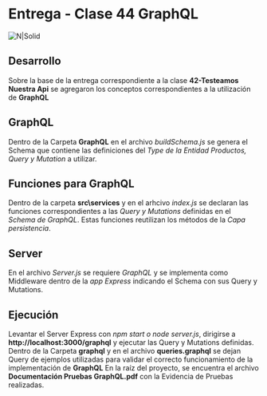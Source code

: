 # Entrega - Clase 44 GraphQL
![N|Solid](https://cdn0.iconfinder.com/data/icons/mobile-basic-vol-1/32/Filter-48.png)
## Desarrollo
Sobre la base de la entrega correspondiente a la clase **42-Testeamos Nuestra Api** se agregaron los conceptos correspondientes a la utilización de **GraphQL**
## GraphQL
Dentro de la Carpeta **GraphQL** en el archivo *buildSchema.js* se genera el Schema que contiene las definiciones del *Type de la Entidad Productos, Query y Mutation* a utilizar. 
## Funciones para GraphQL
Dentro de la carpeta **src\services** y en el arhcivo *index.js* se declaran las funciones correspondientes a las *Query y Mutations* definidas en el *Schema de GraphQL*.
Estas funciones reutilizan los métodos de la *Capa persistencia*.

## Server
En el archivo *Server.js* se requiere *GraphQL* y se implementa como Middleware dentro de la *app Express* indicando el Schema con sus Query y Mutations.

## Ejecución
Levantar el Server Express con *npm start o node server.js*, dirigirse a **http://localhost:3000/graphql** y ejecutar las Query y Mutations definidas. Dentro de la Carpeta **graphql** y en el archivo **queries.graphql** se dejan Query de ejemplos utilizadas para validar el correcto funcionamiento de la implementación de **GraphQL**
En la raíz del proyecto, se encuentra el archivo **Documentación Pruebas GraphQL.pdf** con la Evidencia de Pruebas realizadas.